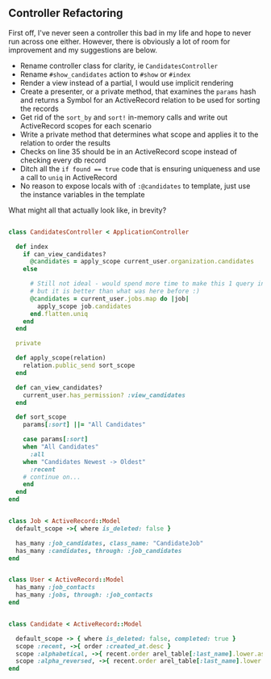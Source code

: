 ## Controller Refactoring
First off, I've never seen a controller this bad in my life and hope to never run across one either.  However, there is obviously a lot of room for improvement and my suggestions are below.

* Rename controller class for clarity, ie `CandidatesController`
* Rename `#show_candidates` action to `#show` or `#index`
* Render a view instead of a partial, I would use implicit rendering
* Create a presenter, or a private method, that examines the `params` hash and returns a Symbol for an ActiveRecord relation to be used for sorting the records
* Get rid of the `sort_by` and `sort!` in-memory calls and write out ActiveRecord scopes for each scenario
* Write a private method that determines what scope and applies it to the relation to order the results
* Checks on line 35 should be in an ActiveRecord scope instead of checking every db record
* Ditch all the `if found == true` code that is ensuring uniqueness and use a call to `uniq` in ActiveRecord
* No reason to expose locals with of `:@candidates` to template, just use the instance variables in the template

What might all that actually look like, in brevity?


```ruby

class CandidatesController < ApplicationController

  def index
    if can_view_candidates?
      @candidates = apply_scope current_user.organization.candidates
    else

      # Still not ideal - would spend more time to make this 1 query instead of n+1
      # but it is better than what was here before :)
      @candidates = current_user.jobs.map do |job|
        apply_scope job.candidates
      end.flatten.uniq
    end
  end

  private

  def apply_scope(relation)
    relation.public_send sort_scope
  end

  def can_view_candidates?
    current_user.has_permission? :view_candidates
  end

  def sort_scope
    params[:sort] ||= "All Candidates"

    case params[:sort]
    when "All Candidates"
      :all
    when "Candidates Newest -> Oldest"
      :recent
    # continue on...
    end
  end
end
```

```ruby

class Job < ActiveRecord::Model
  default_scope ->{ where is_deleted: false }

  has_many :job_candidates, class_name: "CandidateJob"
  has_many :candidates, through: :job_candidates
end
```

```ruby

class User < ActiveRecord::Model
  has_many :job_contacts
  has_many :jobs, through: :job_contacts
end
```

```ruby

class Candidate < ActiveRecord::Model

  default_scope -> { where is_deleted: false, completed: true }
  scope :recent, ->{ order :created_at.desc }
  scope :alphabetical, ->{ recent.order arel_table[:last_name].lower.asc }
  scope :alpha_reversed, ->{ recent.order arel_table[:last_name].lower.desc }
end
```

